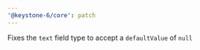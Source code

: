 ```yaml
---
'@keystone-6/core': patch
---
```


Fixes the `text` field type to accept a `defaultValue` of `null`
